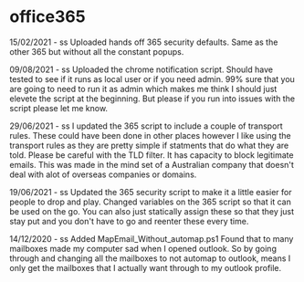 # office365
15/02/2021 - ss
Uploaded hands off 365 security defaults. Same as the other 365 but without all the constant popups. 

09/08/2021 - ss
Uploaded the chrome notification script. Should have tested to see if it runs as local user or if you need admin. 99% sure that you are going to need to run it as admin which makes me think I should just elevete the script at the beginning. But please if you run into issues with the script please let me know. 

29/06/2021 - ss
I updated the 365 script to include a couple of transport rules. These could have been done in other places however I like using the transport rules as they are pretty simple if statments that do what they are told. Please be careful with the TLD filter. It has capacity to block legitimate emails. This was made in the mind set of a Australian company that doesn't deal with alot of overseas companies or domains. 

19/06/2021 - ss
Updated the 365 security script to make it a little easier for people to drop and play. 
Changed variables on the 365 script so that it can be used on the go. You can also just statically assign these so that they just stay put and you don't have to go and reenter these every time. 

14/12/2020 - ss
Added MapEmail_Without_automap.ps1
Found that to many mailboxes made my computer sad when I opened outlook. So by going through and changing all the mailboxes to not automap to outlook, means I only get the mailboxes that I actually want through to my outlook profile. 
